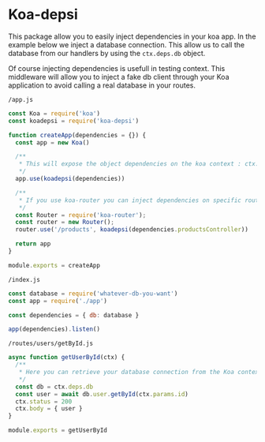 
# Koa-depsi

This package allow you to easily inject dependencies in your koa app.
In the example below we inject a database connection. This allow us to call the database from our handlers by using the `ctx.deps.db` object.

Of course injecting dependencies is usefull in testing context. This middleware will allow you to inject a fake db client through your Koa application to avoid calling a real database in your routes.

`/app.js`

```js
const Koa = require('koa')
const koadepsi = require('koa-depsi')

function createApp(dependencies = {}) {
  const app = new Koa()

  /**
   * This will expose the object dependencies on the koa context : ctx.deps
   */
  app.use(koadepsi(dependencies))

  /**
   * If you use koa-router you can inject dependencies on specific routes only
   */
  const Router = require('koa-router');
  const router = new Router();
  router.use('/products', koadepsi(dependencies.productsController))

  return app
}

module.exports = createApp
```

`/index.js`

```js
const database = require('whatever-db-you-want')
const app = require('./app')

const dependencies = { db: database }

app(dependencies).listen()
```

`/routes/users/getById.js`

```js
async function getUserById(ctx) {
  /**
   * Here you can retrieve your database connection from the Koa context
   */
  const db = ctx.deps.db
  const user = await db.user.getById(ctx.params.id)
  ctx.status = 200
  ctx.body = { user }
}

module.exports = getUserById
```
